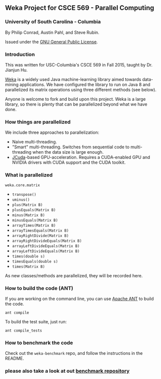 Weka Project for CSCE 569 - Parallel Computing
-------------------------
### University of South Carolina - Columbia

By Philip Conrad, Austin Pahl, and Steve Rubin.

Issued under the [GNU General Public License][gpl].

### Introduction

This was written for USC-Columbia's CSCE 569 in Fall 2015, taught by Dr. Jianjun Hu.

[Weka][weka] is a widely used Java machine-learning library aimed towards data-mining applications. We have configured the library to run on Java 8 and parallelized its matrix operations using three different methods (see below).

Anyone is welcome to fork and build upon this project. Weka is a large library, so there is plenty that can be parallelized beyond what we have done.

### How things are parallelized

We include three approaches to parallelization:

 - Naive multi-threading.
 - "Smart" multi-threading. Switches from sequential code to multi-threading when the data size is large enough.
 - [JCuda](http://www.jcuda.org)-based GPU-acceleration. Requires a CUDA-enabled GPU and NVIDIA drivers with CUDA support and the CUDA toolkit.


### What is parallelized

`weka.core.matrix`

 - `transpose()`
 - `uminus()`
 - `plus(Matrix B)`
 - `plusEquals(Matrix B)`
 - `minus(Matrix B)`
 - `minusEquals(Matrix B)`
 - `arrayTimes(Matrix B)`
 - `arrayTimesEquals(Matrix B)`
 - `arrayRightDivide(Matrix B)`
 - `arrayRightDivideEquals(Matrix B)`
 - `arrayLeftDivideEquals(Matrix B)`
 - `arrayLeftDivideEquals(Matrix B)`
 - `times(double s)`
 - `timesEquals(double s)`
 - `times(Matrix B)`

As new classes/methods are parallelized, they will be recorded here.


### How to build the code (ANT)

If you are working on the command line, you can use [Apache ANT][apache-ant] to build the code.

    ant compile

To build the test suite, just run:

    ant compile_tests


### How to benchmark the code

Check out the `weka-benchmark` repo, and follow the instructions in the README.
### please also take a look at out [benchmark repository](https://bitbucket.org/conradp/weka-benchmark)

   [weka]: http://www.cs.waikato.ac.nz/ml/index.html
   [gpl]: http://www.gnu.org/licenses/gpl.html
   [apache-ant]: http://ant.apache.org/
   [jcuda]: http://www.jcuda.org/
